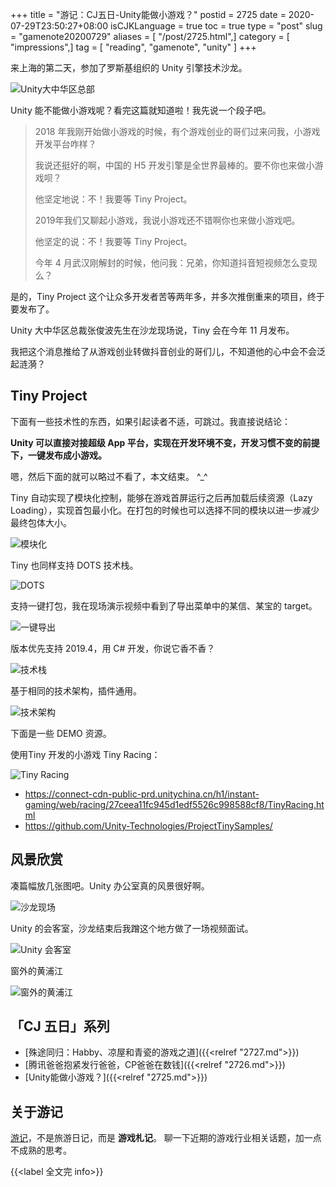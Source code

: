 +++
title = "游记：CJ五日-Unity能做小游戏？"
postid = 2725
date = 2020-07-29T23:50:27+08:00
isCJKLanguage = true
toc = true
type = "post"
slug = "gamenote20200729"
aliases = [ "/post/2725.html",]
category = [ "impressions",]
tag = [ "reading", "gamenote", "unity" ]
+++

来上海的第二天，参加了罗斯基组织的 Unity 引擎技术沙龙。

![Unity大中华区总部](/uploads/2020/07/unity.jpg)

Unity 能不能做小游戏呢？看完这篇就知道啦！我先说一个段子吧。 <!--more-->

> 2018 年我刚开始做小游戏的时候，有个游戏创业的哥们过来问我，小游戏开发平台咋样？
>
> 我说还挺好的啊，中国的 H5 开发引擎是全世界最棒的。要不你也来做小游戏呗？
>
> 他坚定地说：不！我要等 Tiny Project。
>
> 2019年我们又聊起小游戏，我说小游戏还不错啊你也来做小游戏吧。
>
> 他坚定的说：不！我要等 Tiny Project。
>
> 今年 4 月武汉刚解封的时候，他问我：兄弟，你知道抖音短视频怎么变现么？

是的，Tiny Project 这个让众多开发者苦等两年多，并多次推倒重来的项目，终于要发布了。

Unity 大中华区总裁张俊波先生在沙龙现场说，Tiny 会在今年 11 月发布。

我把这个消息推给了从游戏创业转做抖音创业的哥们儿，不知道他的心中会不会泛起涟漪？

## Tiny Project

下面有一些技术性的东西，如果引起读者不适，可跳过。我直接说结论：

**Unity 可以直接对接超级 App 平台，实现在开发环境不变，开发习惯不变的前提下，一键发布成小游戏。**

嗯，然后下面的就可以略过不看了，本文结束。 ^_^

Tiny 自动实现了模块化控制，能够在游戏首屏运行之后再加载后续资源（Lazy Loading），实现首包最小化。在打包的时候也可以选择不同的模块以进一步减少最终包体大小。

![模块化](/uploads/2020/07/unity1.jpg)

Tiny 也同样支持 DOTS 技术栈。

![DOTS](/uploads/2020/07/unity2.jpg)

支持一键打包，我在现场演示视频中看到了导出菜单中的某信、某宝的 target。

![一键导出](/uploads/2020/07/unity4.jpg)

版本优先支持 2019.4，用 C# 开发，你说它香不香？

![技术栈](/uploads/2020/07/unity5.jpg)

基于相同的技术架构，插件通用。

![技术架构](/uploads/2020/07/unity6.jpg)

下面是一些 DEMO 资源。

使用Tiny 开发的小游戏 Tiny Racing：

![Tiny Racing](/uploads/2020/07/unityqr.png)

- https://connect-cdn-public-prd.unitychina.cn/h1/instant-gaming/web/racing/27ceea11fc945d1edf5526c998588cf8/TinyRacing.html
- https://github.com/Unity-Technologies/ProjectTinySamples/

## 风景欣赏

凑篇幅放几张图吧。Unity 办公室真的风景很好啊。

![沙龙现场](/uploads/2020/07/unity7.jpg)

Unity 的会客室，沙龙结束后我蹭这个地方做了一场视频面试。

![Unity 会客室](/uploads/2020/07/unity8.jpg)

窗外的黄浦江

![窗外的黄浦江](/uploads/2020/07/unity9.jpg)

## 「CJ 五日」系列

- [殊途同归：Habby、凉屋和青瓷的游戏之道]({{<relref "2727.md">}})
- [腾讯爸爸抱紧发行爸爸，CP爸爸在数钱]({{<relref "2726.md">}})
- [Unity能做小游戏？]({{<relref "2725.md">}})

## 关于游记

[游记](/tag/gamenote/)，不是旅游日记，而是 **游戏札记**。 聊一下近期的游戏行业相关话题，加一点不成熟的思考。

{{<label 全文完 info>}}